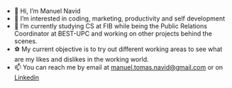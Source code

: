 - 👋 Hi, I’m Manuel Navid
- 👀 I’m interested in coding, marketing, productivity and self development
- 🌱 I’m currently studying CS at FIB while being the Public Relations Coordinator at BEST-UPC and working on other projects behind the scenes.
- ⚽ My current objective is to try out different working areas to see what are my likes and dislikes in the working world.
- 📫 You can reach me by email at [manuel.tomas.navid@gmail.com](mailto:manuel.tomas.navid@gmail.com) or on [Linkedin](www.linkedin.com/manuelnavid)

<!---
LearningBizz/LearningBizz is a ✨ special ✨ repository because its `README.md` (this file) appears on your GitHub profile.
You can click the Preview link to take a look at your changes.
--->
